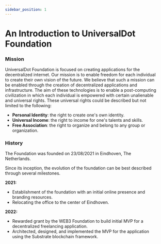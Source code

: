 ```yaml
---
sidebar_position: 1
---
```


# An Introduction to UniversalDot Foundation
### Mission 

UniversalDot Foundation is focused on creating applications for the decentralized internet. Our mission is to enable freedom for each individual to create their own vision of the future. We believe that such a mission can be enabled through the creation of decentralized applications and infrastructure. 
The aim of these technologies is to enable a post-computing civilization in which each individual is empowered with certain unalienable and universal rights. These universal rights could be described but not limited to the following:
- **Personal Identity**: the right to create one's own identity.
- **Universal Income**: the right to income for one's talents and skills.
- **Free Association**: the right to organize and belong to any group or organization.


### History 

The Foundation was founded on 23/08/2021 in Eindhoven, The Netherlands. 

Since its inception, the evolution of the foundation can be best described through several milestones.

**2021:**
- Establishment of the foundation with an initial online presence and branding resources. 
- Relocating the office to the center of Eindhoven.

**2022:**
- Rewarded grant by the WEB3 Foundation to build initial MVP for a decentralized freelancing application.
- Architected, designed, and implemented the MVP for the application using the Substrate blockchain framework.


